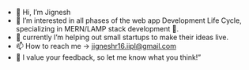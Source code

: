 - 👋 Hi, I’m Jignesh
- 👀 I’m interested in all phases of the web app Development Life Cycle, specializing in MERN/LAMP stack development 💜.
- 🌱 currently I’m helping out small startups to make their ideas live.
- 📫 How to reach me -> jigneshr16.iipl@gmail.com
- 💞️ I value your feedback, so let me know what you think!”

<!---
JigneshRathore/JigneshRathore is a ✨ special ✨ repository because its `README.md` (this file) appears on your GitHub profile.
You can click the Preview link to take a look at your changes.
--->
